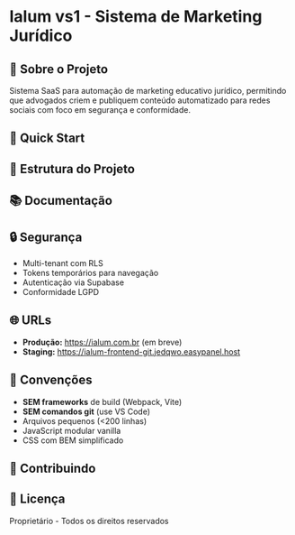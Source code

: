 # Ialum vs1 - Sistema de Marketing Jurídico

## 🎯 Sobre o Projeto

Sistema SaaS para automação de marketing educativo jurídico, permitindo que advogados criem e publiquem conteúdo automatizado para redes sociais com foco em segurança e conformidade.

## 🚀 Quick Start

## 📁 Estrutura do Projeto

## 📚 Documentação



## 🔒 Segurança

- Multi-tenant com RLS
- Tokens temporários para navegação
- Autenticação via Supabase
- Conformidade LGPD

## 🌐 URLs

- **Produção:** https://ialum.com.br (em breve)
- **Staging:** https://ialum-frontend-git.jedqwo.easypanel.host

## 📝 Convenções

- **SEM frameworks** de build (Webpack, Vite)
- **SEM comandos git** (use VS Code)
- Arquivos pequenos (<200 linhas)
- JavaScript modular vanilla
- CSS com BEM simplificado

## 👥 Contribuindo


## 📄 Licença

Proprietário - Todos os direitos reservados
